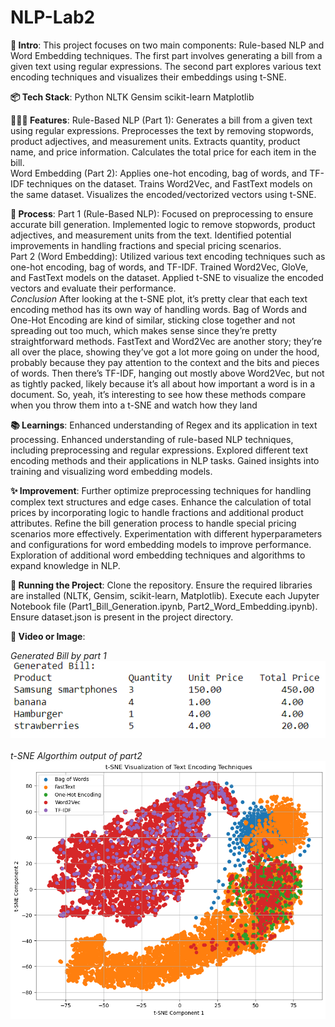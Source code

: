 # NLP-Lab2
**🎋 Intro**:
This project focuses on two main components: Rule-based NLP and Word Embedding techniques. The first part involves generating a bill from a given text using regular expressions. The second part explores various text encoding techniques and visualizes their embeddings using t-SNE.

**📦 Tech Stack**:
Python
NLTK
Gensim
scikit-learn
Matplotlib

**👩🏽‍🍳 Features**:
Rule-Based NLP (Part 1):
Generates a bill from a given text using regular expressions.
Preprocesses the text by removing stopwords, product adjectives, and measurement units.
Extracts quantity, product name, and price information.
Calculates the total price for each item in the bill.
<br>
Word Embedding (Part 2):
Applies one-hot encoding, bag of words, and TF-IDF techniques on the dataset.
Trains Word2Vec, and FastText models on the same dataset.
Visualizes the encoded/vectorized vectors using t-SNE.

**💭 Process**:
Part 1 (Rule-Based NLP):
Focused on preprocessing to ensure accurate bill generation.
Implemented logic to remove stopwords, product adjectives, and measurement units from the text.
Identified potential improvements in handling fractions and special pricing scenarios.
<br>
Part 2 (Word Embedding):
Utilized various text encoding techniques such as one-hot encoding, bag of words, and TF-IDF.
Trained Word2Vec, GloVe, and FastText models on the dataset.
Applied t-SNE to visualize the encoded vectors and evaluate their performance.
<br>
_Conclusion_
After looking at the t-SNE plot, it’s pretty clear that each text encoding method has its own way of handling words. Bag of Words and One-Hot Encoding are kind of similar, sticking close together and not spreading out too much, which makes sense since they’re pretty straightforward methods. FastText and Word2Vec are another story; they’re all over the place, showing they’ve got a lot more going on under the hood, probably because they pay attention to the context and the bits and pieces of words. Then there’s TF-IDF, hanging out mostly above Word2Vec, but not as tightly packed, likely because it’s all about how important a word is in a document. So, yeah, it’s interesting to see how these methods compare when you throw them into a t-SNE and watch how they land

**📚 Learnings**:
Enhanced understanding of Regex and its application in text processing.
Enhanced understanding of rule-based NLP techniques, including preprocessing and regular expressions.
Explored different text encoding methods and their applications in NLP tasks.
Gained insights into training and visualizing word embedding models.

**✨ Improvement**:
Further optimize preprocessing techniques for handling complex text structures and edge cases.
Enhance the calculation of total prices by incorporating logic to handle fractions and additional product attributes.
Refine the bill generation process to handle special pricing scenarios more effectively.
Experimentation with different hyperparameters and configurations for word embedding models to improve performance.
Exploration of additional word embedding techniques and algorithms to expand knowledge in NLP.

**🚦 Running the Project**:
Clone the repository.
Ensure the required libraries are installed (NLTK, Gensim, scikit-learn, Matplotlib).
Execute each Jupyter Notebook file (Part1_Bill_Generation.ipynb, Part2_Word_Embedding.ipynb).
Ensure dataset.json is present in the project directory.

**📸 Video or Image**:

_Generated Bill by part 1_
<br>
![Example Image](part1_generated_bill.png)
<br>
<br>
_t-SNE Algorthim output of part2_
<br>
![Example Image](part1_tsne_output.png)






